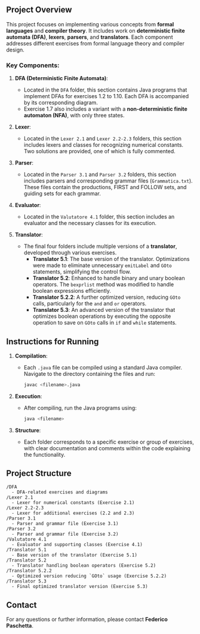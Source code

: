 ## Project Overview

This project focuses on implementing various concepts from **formal languages** and **compiler theory**. It includes work on **deterministic finite automata (DFA)**, **lexers**, **parsers**, and **translators**. Each component addresses different exercises from formal language theory and compiler design.

### Key Components:

1. **DFA (Deterministic Finite Automata)**:
    - Located in the `DFA` folder, this section contains Java programs that implement DFAs for exercises 1.2 to 1.10. Each DFA is accompanied by its corresponding diagram.
    - Exercise 1.7 also includes a variant with a **non-deterministic finite automaton (NFA)**, with only three states.

2. **Lexer**:
    - Located in the `Lexer 2.1` and `Lexer 2.2-2.3` folders, this section includes lexers and classes for recognizing numerical constants. Two solutions are provided, one of which is fully commented.

3. **Parser**:
    - Located in the `Parser 3.1` and `Parser 3.2` folders, this section includes parsers and corresponding grammar files (`Grammatica.txt`). These files contain the productions, FIRST and FOLLOW sets, and guiding sets for each grammar.

4. **Evaluator**:
    - Located in the `Valutatore 4.1` folder, this section includes an evaluator and the necessary classes for its execution.

5. **Translator**:
    - The final four folders include multiple versions of a **translator**, developed through various exercises.
        - **Translator 5.1**: The base version of the translator. Optimizations were made to eliminate unnecessary `emitLabel` and `GOto` statements, simplifying the control flow.
        - **Translator 5.2**: Enhanced to handle binary and unary boolean operators. The `bexprlist` method was modified to handle boolean expressions efficiently.
        - **Translator 5.2.2**: A further optimized version, reducing `GOto` calls, particularly for the `and` and `or` operators.
        - **Translator 5.3**: An advanced version of the translator that optimizes boolean operations by executing the opposite operation to save on `GOto` calls in `if` and `while` statements.

## Instructions for Running

1. **Compilation**:
    - Each `.java` file can be compiled using a standard Java compiler. Navigate to the directory containing the files and run:
      ```bash
      javac <filename>.java
      ```

2. **Execution**:
    - After compiling, run the Java programs using:
      ```bash
      java <filename>
      ```

3. **Structure**:
    - Each folder corresponds to a specific exercise or group of exercises, with clear documentation and comments within the code explaining the functionality.

## Project Structure

```
/DFA
  - DFA-related exercises and diagrams
/Lexer 2.1
  - Lexer for numerical constants (Exercise 2.1)
/Lexer 2.2-2.3
  - Lexer for additional exercises (2.2 and 2.3)
/Parser 3.1
  - Parser and grammar file (Exercise 3.1)
/Parser 3.2
  - Parser and grammar file (Exercise 3.2)
/Valutatore 4.1
  - Evaluator and supporting classes (Exercise 4.1)
/Translator 5.1
  - Base version of the translator (Exercise 5.1)
/Translator 5.2
  - Translator handling boolean operators (Exercise 5.2)
/Translator 5.2.2
  - Optimized version reducing `GOto` usage (Exercise 5.2.2)
/Translator 5.3
  - Final optimized translator version (Exercise 5.3)
```

## Contact

For any questions or further information, please contact **Federico Paschetta**.

